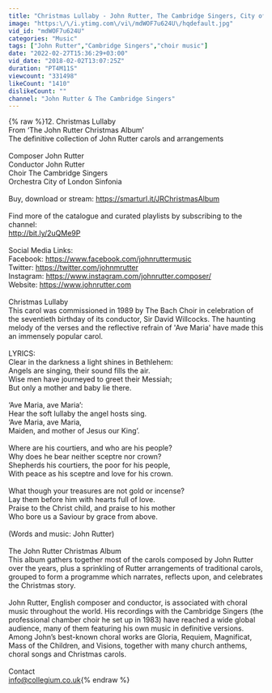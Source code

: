 ```yaml
---
title: "Christmas Lullaby - John Rutter, The Cambridge Singers, City of London Sinfonia"
image: "https:\/\/i.ytimg.com\/vi\/mdWOF7u624U\/hqdefault.jpg"
vid_id: "mdWOF7u624U"
categories: "Music"
tags: ["John Rutter","Cambridge Singers","choir music"]
date: "2022-02-27T15:36:29+03:00"
vid_date: "2018-02-02T13:07:25Z"
duration: "PT4M11S"
viewcount: "331498"
likeCount: "1410"
dislikeCount: ""
channel: "John Rutter & The Cambridge Singers"
---
```

{% raw %}12. Christmas Lullaby<br />From ‘The John Rutter Christmas Album’<br />The definitive collection of John Rutter carols and arrangements<br /><br />Composer John Rutter<br />Conductor John Rutter<br />Choir  The Cambridge Singers<br />Orchestra City of London Sinfonia<br /><br />Buy, download or stream: <a rel="nofollow" target="blank" href="https://smarturl.it/JRChristmasAlbum">https://smarturl.it/JRChristmasAlbum</a><br /><br />Find more of the catalogue and curated playlists by subscribing to the channel: <br /><a rel="nofollow" target="blank" href="http://bit.ly/2uQMe9P">http://bit.ly/2uQMe9P</a><br /><br />Social Media Links:<br />Facebook:  <a rel="nofollow" target="blank" href="https://www.facebook.com/johnruttermusic">https://www.facebook.com/johnruttermusic</a><br />Twitter:  <a rel="nofollow" target="blank" href="https://twitter.com/johnmrutter">https://twitter.com/johnmrutter</a><br />Instagram: <a rel="nofollow" target="blank" href="https://www.instagram.com/johnrutter.composer/">https://www.instagram.com/johnrutter.composer/</a><br />Website: <a rel="nofollow" target="blank" href="https://www.johnrutter.com">https://www.johnrutter.com</a> <br /><br />Christmas Lullaby<br />This carol was commissioned in 1989 by The Bach Choir in celebration of the seventieth birthday of its conductor, Sir David Willcocks.  The haunting melody of the verses and the reflective refrain of 'Ave Maria' have made this an immensely popular carol.<br /><br />LYRICS:<br />Clear in the darkness a light shines in Bethlehem:<br />Angels are singing, their sound fills the air.<br />Wise men have journeyed to greet their Messiah;<br />But only a mother and baby lie there.<br /><br />‘Ave Maria, ave Maria’:<br />Hear the soft lullaby the angel hosts sing.<br />‘Ave Maria, ave Maria,<br />Maiden, and mother of Jesus our King’.<br /><br />Where are his courtiers, and who are his people?<br />Why does he bear neither sceptre nor crown?<br />Shepherds his courtiers, the poor for his people,<br />With peace as his sceptre and love for his crown.<br /><br />What though your treasures are not gold or incense?<br />Lay them before him with hearts full of love.<br />Praise to the Christ child, and praise to his mother<br />Who bore us a Saviour by grace from above. <br /><br />(Words and music: John Rutter)<br /><br />The John Rutter Christmas Album<br />This album gathers together most of the carols composed by John Rutter over the years, plus a sprinkling of Rutter arrangements of traditional carols, grouped to form a programme which narrates, reflects upon, and celebrates the Christmas story.<br /><br />John Rutter, English composer and conductor, is associated with choral music throughout the world. His recordings with the Cambridge Singers (the professional chamber choir he set up in 1983) have reached a wide global audience, many of them featuring his own music in definitive versions. Among John’s best-known choral works are Gloria, Requiem, Magnificat, Mass of the Children, and Visions, together with many church anthems, choral songs and Christmas carols.<br /><br />Contact<br />info@collegium.co.uk{% endraw %}
